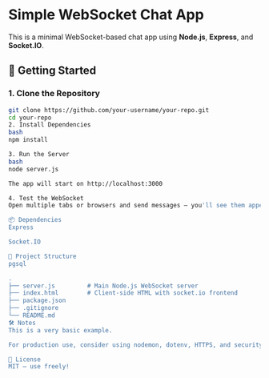 # Simple WebSocket Chat App

This is a minimal WebSocket-based chat app using **Node.js**, **Express**, and **Socket.IO**.

## 🚀 Getting Started

### 1. Clone the Repository

```bash
git clone https://github.com/your-username/your-repo.git
cd your-repo
2. Install Dependencies
bash
npm install

3. Run the Server
bash
node server.js

The app will start on http://localhost:3000

4. Test the WebSocket
Open multiple tabs or browsers and send messages — you'll see them appear in real-time!

📦 Dependencies
Express

Socket.IO

📁 Project Structure
pgsql

.
├── server.js         # Main Node.js WebSocket server
├── index.html        # Client-side HTML with socket.io frontend
├── package.json
├── .gitignore
└── README.md
🛠️ Notes
This is a very basic example.

For production use, consider using nodemon, dotenv, HTTPS, and security middleware.

📄 License
MIT — use freely!
